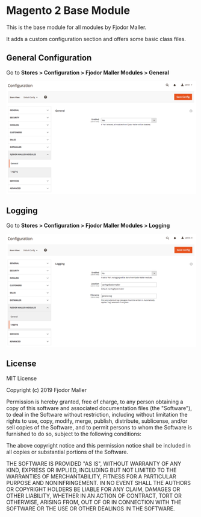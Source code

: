# Magento 2 Base Module

This is the base module for all modules by Fjodor Maller.

It adds a custom configuration section and offers some basic class files.

## General Configuration

Go to **Stores > Configuration > Fjodor Maller Modules > General**

![ScreenShot](./Screenshots/configuration-general.png)

## Logging

Go to **Stores > Configuration > Fjodor Maller Modules > Logging**

![ScreenShot](./Screenshots/configuration-logging.png)

## License

MIT License

Copyright (c) 2019 Fjodor Maller

Permission is hereby granted, free of charge, to any person obtaining a copy of this software and associated documentation files (the "Software"), to deal in the Software without restriction, including without limitation the rights to use, copy, modify, merge, publish, distribute, sublicense, and/or sell copies of the Software, and to permit persons to whom the Software is furnished to do so, subject to the following conditions:

The above copyright notice and this permission notice shall be included in all copies or substantial portions of the Software.

THE SOFTWARE IS PROVIDED "AS IS", WITHOUT WARRANTY OF ANY KIND, EXPRESS OR IMPLIED, INCLUDING BUT NOT LIMITED TO THE WARRANTIES OF MERCHANTABILITY, FITNESS FOR A PARTICULAR PURPOSE AND NONINFRINGEMENT. IN NO EVENT SHALL THE AUTHORS OR COPYRIGHT HOLDERS BE LIABLE FOR ANY CLAIM, DAMAGES OR OTHER LIABILITY, WHETHER IN AN ACTION OF CONTRACT, TORT OR OTHERWISE, ARISING FROM, OUT OF OR IN CONNECTION WITH THE SOFTWARE OR THE USE OR OTHER DEALINGS IN THE SOFTWARE.
